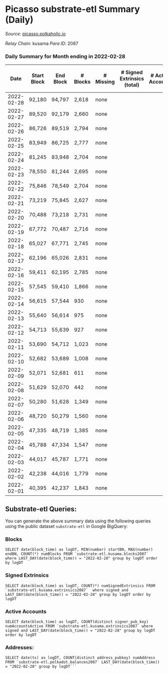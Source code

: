# Picasso substrate-etl Summary (Daily)

_Source_: [picasso.polkaholic.io](https://picasso.polkaholic.io)

*Relay Chain*: kusama
*Para ID*: 2087



### Daily Summary for Month ending in 2022-02-28


| Date | Start Block | End Block | # Blocks | # Missing | # Signed Extrinsics (total) | # Active Accounts | # Addresses with Balances | # Events | # Transfers | # XCM Transfers In | # XCM Transfers Out |
| ---- | ----------- | --------- | -------- | --------- | --------------------------- | ----------------- | ------------------------- | -------- | ----------- | ------------------ | ------------------- |
| 2022-02-28 | 92,180 | 94,797 | 2,618 | none  |  |  | 8 | 5,237 |   |   |   |
| 2022-02-27 | 89,520 | 92,179 | 2,660 | none  |  |  | 8 | 5,322 |   |   |   |
| 2022-02-26 | 86,726 | 89,519 | 2,794 | none  |  |  | 8 | 5,589 |   |   |   |
| 2022-02-25 | 83,949 | 86,725 | 2,777 | none  |  |  | 8 | 5,556 |   |   |   |
| 2022-02-24 | 81,245 | 83,948 | 2,704 | none  |  |  | 8 | 5,409 |   |   |   |
| 2022-02-23 | 78,550 | 81,244 | 2,695 | none  |  |  | 8 | 5,392 |   |   |   |
| 2022-02-22 | 75,846 | 78,549 | 2,704 | none  |  |  | 8 | 5,409 |   |   |   |
| 2022-02-21 | 73,219 | 75,845 | 2,627 | none  |  |  | 8 | 5,256 |   |   |   |
| 2022-02-20 | 70,488 | 73,218 | 2,731 | none  |  |  | 8 | 5,463 |   |   |   |
| 2022-02-19 | 67,772 | 70,487 | 2,716 | none  |  |  | 8 | 5,434 |   |   |   |
| 2022-02-18 | 65,027 | 67,771 | 2,745 | none  |  |  | 8 | 5,491 |   |   |   |
| 2022-02-17 | 62,196 | 65,026 | 2,831 | none  |  |  | 8 | 5,664 |   |   |   |
| 2022-02-16 | 59,411 | 62,195 | 2,785 | none  |  |  | 8 | 5,571 |   |   |   |
| 2022-02-15 | 57,545 | 59,410 | 1,866 | none  |  |  | 8 | 3,734 |   |   |   |
| 2022-02-14 | 56,615 | 57,544 | 930 | none  |  |  | 8 | 1,860 |   |   |   |
| 2022-02-13 | 55,640 | 56,614 | 975 | none  |  |  | 8 | 1,951 |   |   |   |
| 2022-02-12 | 54,713 | 55,639 | 927 | none  |  |  | 8 | 1,854 |   |   |   |
| 2022-02-11 | 53,690 | 54,712 | 1,023 | none  |  |  | 8 | 2,047 |   |   |   |
| 2022-02-10 | 52,682 | 53,689 | 1,008 | none  |  |  | 8 | 2,016 |   |   |   |
| 2022-02-09 | 52,071 | 52,681 | 611 | none  |  |  | 8 | 1,223 |   |   |   |
| 2022-02-08 | 51,629 | 52,070 | 442 | none  |  |  | 8 | 884 |   |   |   |
| 2022-02-07 | 50,280 | 51,628 | 1,349 | none  |  |  | 8 | 2,702 |   |   |   |
| 2022-02-06 | 48,720 | 50,279 | 1,560 | none  |  |  | 8 | 3,120 |   |   |   |
| 2022-02-05 | 47,335 | 48,719 | 1,385 | none  |  |  | 8 | 2,771 |   |   |   |
| 2022-02-04 | 45,788 | 47,334 | 1,547 | none  |  |  | 8 | 3,095 |   |   |   |
| 2022-02-03 | 44,017 | 45,787 | 1,771 | none  |  |  | 8 | 3,543 |   |   |   |
| 2022-02-02 | 42,238 | 44,016 | 1,779 | none  |  |  | 8 | 3,559 |   |   |   |
| 2022-02-01 | 40,395 | 42,237 | 1,843 | none  |  |  | 8 | 3,687 |   |   |   |

## Substrate-etl Queries:
You can generate the above summary data using the following queries using the public dataset `substrate-etl` in Google BigQuery:


### Blocks
```
SELECT date(block_time) as logDT, MIN(number) startBN, MAX(number) endBN, COUNT(*) numBlocks FROM `substrate-etl.kusama.blocks2087`  where LAST_DAY(date(block_time)) = "2022-02-28" group by logDT order by logDT
```


### Signed Extrinsics
```
SELECT date(block_time) as logDT, COUNT(*) numSignedExtrinsics FROM `substrate-etl.kusama.extrinsics2087`  where signed and LAST_DAY(date(block_time)) = "2022-02-28" group by logDT order by logDT
```


### Active Accounts
```
SELECT date(block_time) as logDT, COUNT(distinct signer_pub_key) numAccountsActive FROM `substrate-etl.kusama.extrinsics2087` where signed and LAST_DAY(date(block_time)) = "2022-02-28" group by logDT order by logDT
```


### Addresses:
```
SELECT date(ts) as logDT, COUNT(distinct address_pubkey) numAddress FROM `substrate-etl.polkadot.balances2087` LAST_DAY(date(block_time)) = "2022-02-28" group by logDT```

